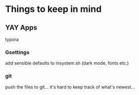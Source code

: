 # Things to keep in mind

## YAY Apps

typora

### Gsettings

add sensible defaults to insystem.sh (dark mode, fonts etc.)

### git

push the files to git... it's hard to keep track of what's newest...
